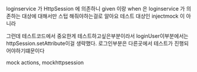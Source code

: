 loginservice 가 HttpSession 에 의존하니 given 이랑 when 은 loginservice 가
 의존하는 대상에 대해서만 스텁 해줘야하는걸로 알아요
테스트 대상인 injectmock 이 아니라

그런데 테스트코드에서 중요한게 테스트하고싶은부분이라서
loginUser이부분에서는 httpSession.setAttribute이걸 생략했다. 로그인부분은 다른곳에서 테스트가
진행되어야하기떄문이다

mock actions, mockhttpsession
